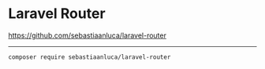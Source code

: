 # Laravel Router
https://github.com/sebastiaanluca/laravel-router


__________________________________________________________________________


```
composer require sebastiaanluca/laravel-router
```


